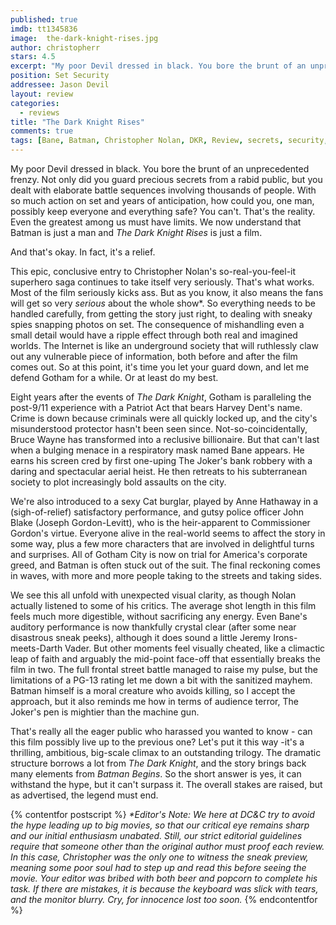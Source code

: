 ```yaml
---
published: true
imdb: tt1345836
image:  the-dark-knight-rises.jpg
author: christopherr
stars: 4.5
excerpt: "My poor Devil dressed in black. You bore the brunt of an unprecedented frenzy. Not only did you guard precious secrets from a rabid public, but you dealt with elaborate battle sequences involving thousands of people."
position: Set Security
addressee: Jason Devil
layout: review
categories:
  - reviews
title: "The Dark Knight Rises"
comments: true
tags: [Bane, Batman, Christopher Nolan, DKR, Review, secrets, security, set, TDKR, The Dark Knight Rises]
---
```

My poor Devil dressed in black. You bore the brunt of an unprecedented frenzy. Not only did you guard precious secrets from a rabid public, but you dealt with elaborate battle sequences involving thousands of people. With so much action on set and years of anticipation, how could you, one man, possibly keep everyone and everything safe? You can't. That's the reality. Even the greatest among us must have limits. We now understand that Batman is just a man and _The Dark Knight Rises_ is just a film.

And that's okay. In fact, it's a relief.

This epic, conclusive entry to Christopher Nolan's so-real-you-feel-it superhero saga continues to take itself very seriously. That's what works. Most of the film seriously kicks ass. But as you know, it also means the fans will get so very _serious_ about the whole show*. So everything needs to be handled carefully, from getting the story just right, to dealing with sneaky spies snapping photos on set. The consequence of mishandling even a small detail would have a ripple effect through both real and imagined worlds. The Internet is like an underground society that will ruthlessly claw out any vulnerable piece of information, both before and after the film comes out. So at this point, it's time you let your guard down, and let me defend Gotham for a while. Or at least do my best.

Eight years after the events of _The Dark Knight_, Gotham is paralleling the post-9/11 experience with a Patriot Act that bears Harvey Dent's name. Crime is down because criminals were all quickly locked up, and the city's misunderstood protector hasn't been seen since. Not-so-coincidentally, Bruce Wayne has transformed into a reclusive billionaire. But that can't last when a bulging menace in a respiratory mask named Bane appears. He earns his screen cred by first one-uping The Joker's bank robbery with a daring and spectacular aerial heist. He then retreats to his subterranean society to plot increasingly bold assaults on the city.

We're also introduced to a sexy Cat burglar, played by Anne Hathaway in a (sigh-of-relief) satisfactory performance, and gutsy police officer John Blake (Joseph Gordon-Levitt), who is the heir-apparent to Commissioner Gordon's virtue. Everyone alive in the real-world seems to affect the story in some way, plus a few more characters that are involved in delightful turns and surprises. All of Gotham City is now on trial for America's corporate greed, and Batman is often stuck out of the suit. The final reckoning comes in waves, with more and more people taking to the streets and taking sides.

We see this all unfold with unexpected visual clarity, as though Nolan actually listened to some of his critics. The average shot length in this film feels much more digestible, without sacrificing any energy. Even Bane's auditory performance is now thankfully crystal clear (after some near disastrous sneak peeks), although it does sound a little Jeremy Irons-meets-Darth Vader. But other moments feel visually cheated, like a climactic leap of faith and arguably the mid-point face-off that essentially breaks the film in two. The full frontal street battle managed to raise my pulse, but the limitations of a PG-13 rating let me down a bit with the sanitized mayhem. Batman himself is a moral creature who avoids killing, so I accept the approach, but it also reminds me how in terms of audience terror, The Joker's pen is mightier than the machine gun.

That's really all the eager public who harassed you wanted to know - can this film possibly live up to the previous one? Let's put it this way -it's a thrilling, ambitious, big-scale climax to an outstanding trilogy. The dramatic structure borrows a lot from _The Dark Knight_, and the story brings back many elements from _Batman Begins_. So the short answer is yes, it can withstand the hype, but it can't surpass it. The overall stakes are raised, but as advertised, the legend must end.

{% contentfor postscript %}
_*Editor's Note: We here at DC&C try to avoid the hype leading up to big movies, so that our critical eye remains sharp and our initial enthusiasm unabated. Still, our strict editorial guidelines require that someone other than the original author must proof each review. In this case, Christopher was the only one to witness the sneak preview, meaning some poor soul had to step up and read this before seeing the movie. Your editor was bribed with both beer and popcorn to complete his task. If there are mistakes, it is because the keyboard was slick with tears, and the monitor blurry. Cry, for innocence lost too soon._
{% endcontentfor %}